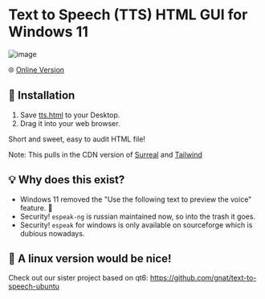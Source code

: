 # Text to Speech (TTS) HTML GUI for Windows 11

![image](https://github.com/user-attachments/assets/0e067095-f060-46b6-8dac-9c5772a9fc54)

🌐 [Online Version](https://gnat.github.io/text-to-speech-windows/tts.html)

## 🎁 Installation
1. Save [tts.html](https://raw.githubusercontent.com/gnat/text-to-speech-windows/refs/heads/main/tts.html) to your Desktop.
2. Drag it into your web browser.

Short and sweet, easy to audit HTML file!

Note: This pulls in the CDN version of [Surreal](https://github.com/gnat/surreal) and [Tailwind](https://github.com/tailwindlabs/tailwindcss)

## 💡 Why does this exist?
* Windows 11 removed the "Use the following text to preview the voice" feature. 🙁
* Security! `espeak-ng` is russian maintained now, so into the trash it goes.
* Security! `espeak` for windows is only available on sourceforge which is dubious nowadays.

## 🐧 A linux version would be nice!
Check out our sister project based on qt6: https://github.com/gnat/text-to-speech-ubuntu
